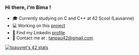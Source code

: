 ### Hi there, i'm Bima !

- 🎓 Currently studying on C and C++ at 42 Scool (Lausanne)
- 💻 Working on this [project](https://github.com/Bima42/cpp_modules)
- 🤝 Find my Linkedin [profile](https://www.linkedin.com/in/tanguy-pauvret/)
- 📧 Contact me at : tanpau42@gmail.com

[![tpauvret's 42 stats](https://badge42.vercel.app/api/v2/cl4cu4yt6003509meu4zyuu1x/stats?cursusId=21&coalitionId=192)](https://github.com/JaeSeoKim/badge42)
